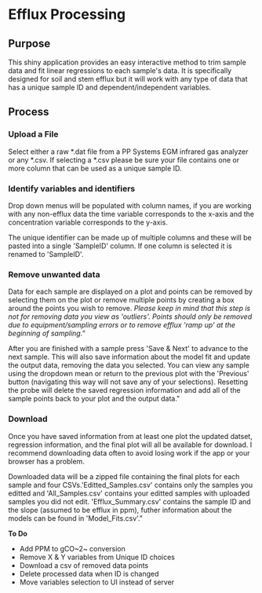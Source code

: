 # Efflux Processing
## Purpose
This shiny application provides an easy interactive method to trim sample data 
and fit linear regressions to each sample's data. It is specifically designed 
for soil and stem efflux but it will work with any type of data that has a 
unique sample ID and dependent/independent variables.

## Process
### Upload a File
Select either a raw *.dat file from a PP Systems EGM infrared gas analyzer or 
any *.csv. If selecting a *.csv please be sure your file contains one or more 
column that can be used as a unique sample ID.

### Identify variables and identifiers
Drop down menus will be populated with column names, if you are working with any
non-efflux data the time variable corresponds to the x-axis and the concentration
variable corresponds to the y-axis.  
  
The unique identifier can be made up of multiple columns and these will be 
pasted into a single 'SampleID' column. If one column is selected it is renamed to 
'SampleID'.

### Remove unwanted data
Data for each sample are displayed on a plot and points can be removed by 
selecting them on the plot or remove multiple points by creating a box around 
the points you wish to remove. _Please keep in mind that this step is not for removing data you view as 'outliers'. Points should only be removed due to equipment/sampling errors or to remove efflux 'ramp up' at the beginning of sampling."_  
  
After you are finished with a sample press 'Save & Next' to advance to the next sample. This will also save information about the model fit and update the output data, removing the data you selected. You can view any sample using the dropdown mean or return to the previous plot with the 'Previous' button (navigating this way will not save any of your selections). Resetting the probe will delete the saved regression information and add all of the sample points back to your plot and the output data."

### Download  
Once you have saved information from at least one plot the updated datset, regression information, and the final plot will all be available for download. I recommend downloading data often to avoid losing work if the app or your browser has a problem.

Downloaded data will be a zipped file containing the final plots for each sample and four CSVs.'Editted_Samples.csv' contains only the samples you editted and 'All_Samples.csv' contains your editted samples with uploaded samples you did not edit. 'Efflux_Summary.csv' contains the sample ID and the slope (assumed to be efflux in ppm), futher information about the models can be found in 'Model_Fits.csv'."


__To Do__
* Add PPM to gCO~2~ conversion
* Remove X & Y variables from Unique ID choices
* Download a csv of removed data points
* Delete processed data when ID is changed
* Move variables selection to UI instead of server 